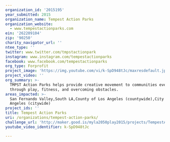 ```yaml
---
organization_id: '2015195'
year_submitted: 2015
organization_name: Tempest Action Parks
organization_website:
  - www.tempestactionparks.com
ein: '262209104'
zip: '90250'
charity_navigator_url: ''
ntee_type: ''
twitter: www.twitter.com/tmpstactionpark
instagram: www.instagram.com/tempestactionparks
facebook: www.facebook.com/tempestactionparks
org_type: Forprofit
project_image: 'https://img.youtube.com/vi/k-SpD948tJc/maxresdefault.jpg'
project_video: ''
org_summary: >-
  TMPST Action Parks helps provide creative movement to communities everywhere
  through play, fitness, and overcoming obstacles.
areas_impacted: >-
  San Fernando Valley,South LA,County of Los Angeles (countywide),City of Los
  Angeles (citywide)
project_ids: ''
title: Tempest Action Parks
uri: /organizations/tempest-action-parks/
challenge_url: 'http://maker.good.is/myla2050play2015/projects/TempestActionParks.html'
youtube_video_identifier: k-SpD948tJc

---
```

